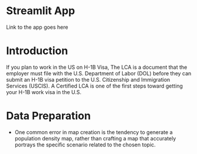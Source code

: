 # Streamlit App
 Link to the app goes here

# Introduction
If you plan to work in the US on H-1B Visa, The LCA is a document that the employer must file with the U.S. Department of Labor (DOL) before they can submit an H-1B visa petition to the U.S. Citizenship and Immigration Services (USCIS). A Certified LCA is one of the first steps toward getting your H-1B work visa in the U.S.

# Data Preparation
- One common error in map creation is the tendency to generate a population density map, rather than crafting a map that accurately portrays the specific scenario related to the chosen topic.
